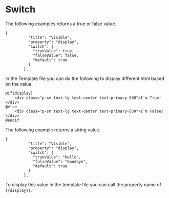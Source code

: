 # Switch

The following examples returns a true or false value.

```
{
          "title": "Visible",
          "property": "display",
          "switch": {
            "trueValue": true,
            "falseValue": false,
            "default": true
          }
        },  
```

In the Template file you can do the following to display different html based on the value.

```
@if(display)
    <div class="p-sm text-lg text-center text-primary-500">I'm True!</div>
@else
    <div class="p-sm text-lg text-center text-primary-500">I'm False!</div>
@endif
```

The following example returns a string value.

```
{
          "title": "Visible",
          "property": "display",
          "switch": {
            "trueValue": "Hello",
            "falseValue": "Goodbye",
            "default": true
          }
        },
```

To display this value in the template file you can call the property name of `{{display}}`.
